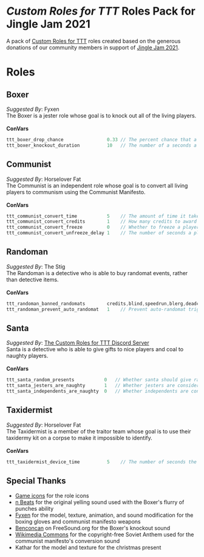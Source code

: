 # _Custom Roles for TTT_ Roles Pack for Jingle Jam 2021
A pack of [Custom Roles for TTT](https://github.com/NoxxFlame/TTT-Custom-Roles) roles created based on the generous donations of our community members in support of [Jingle Jam 2021](https://www.jinglejam.co.uk/).

# Roles

## Boxer
_Suggested By_: Fyxen\
The Boxer is a jester role whose goal is to knock out all of the living players.
\
\
**ConVars**
```cpp
ttt_boxer_drop_chance                0.33 // The percent chance that a player targeted by the boxer's primary attack will drop their current weapon
ttt_boxer_knockout_duration          10   // The number of a seconds a player targeted by the boxer's secondary attack will be knocked out for
```

## Communist
_Suggested By_: Horselover Fat\
The Communist is an independent role whose goal is to convert all living players to communism using the Communist Manifesto.
\
\
**ConVars**
```cpp
ttt_communist_convert_time           5    // The amount of time it takes the Communist Manifesto to convert a player
ttt_communist_convert_credits        1    // How many credits to award the non-communists when a player is converted
ttt_communist_convert_freeze         0    // Whether to freeze a player in place while they are being converted
ttt_communist_convert_unfreeze_delay 1    // The number of seconds a player will stay frozen after the conversion process is cancelled
```

## Randoman
_Suggested By_: The Stig\
The Randoman is a detective who is able to buy randomat events, rather than detective items.
\
\
**ConVars**
```cpp
ttt_randoman_banned_randomats        credits,blind,speedrun,blerg,deadchat,lame,choose,randomxn,intensifies,delay,oncemore    // The randomats that are not allowed to appear in the randoman's shop. Separate randomat ids with commas. You can find a randomat's ID by turning one off/on in the randomat ULX menu and coping the word between 'ttt_' and '_enabled' that appears in chat.
ttt_randoman_prevent_auto_randomat   1    // Prevent auto-randomat triggering if there is a randoman at the start of the round.
```

## Santa
_Suggested By_: [The Custom Roles for TTT Discord Server](https://discord.gg/BAPZrykC3F) \
Santa is a detective who is able to give gifts to nice players and coal to naughty players.
\
\
**ConVars**
```cpp
ttt_santa_random_presents           0   // Whether santa should give random presents instead of being able to choose presents from the shop
ttt_santa_jesters_are_naughty       1   // Whether jesters are considered to be "naughty" players
ttt_santa_independents_are_naughty  0   // Whether independents are considered to be "naughty" players
```

## Taxidermist
_Suggested By_: Horselover Fat\
The Taxidermist is a member of the traitor team whose goal is to use their taxidermy kit on a corpse to make it impossible to identify.
\
\
**ConVars**
```cpp
ttt_taxidermist_device_time          5    // The number of seconds the taxidermist's device takes to use on a corpse
```

## Special Thanks
- [Game icons](https://game-icons.net/) for the role icons
- [n Beats](https://www.youtube.com/channel/UCqeNgQLxwkV8TqEyxG_q60Q) for the original yelling sound used with the Boxer's flurry of punches ability
- [Fyxen](https://steamcommunity.com/profiles/76561198810121546/) for the model, texture, animation, and sound modification for the boxing gloves and communist manifesto weapons
- [Benconcan](https://freesound.org/people/Benboncan/sounds/66951/) on FreeSound.org for the Boxer's knockout sound
- [Wikimedia Commons](https://commons.wikimedia.org/wiki/File:Soviet_Anthem_Instrumental_1955.ogg) for the copyright-free Soviet Anthem used for the communist manifesto's conversion sound
- Kathar for the model and texture for the christmas present